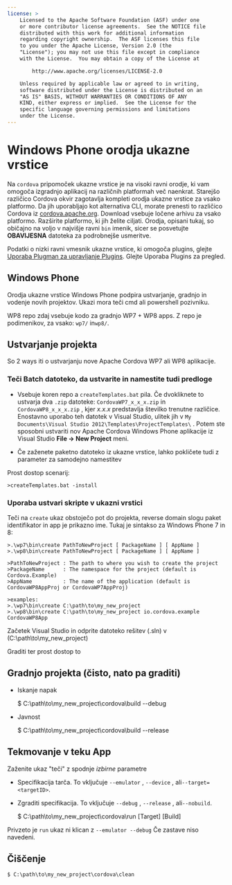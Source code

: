 ```yaml
---
license: >
    Licensed to the Apache Software Foundation (ASF) under one
    or more contributor license agreements.  See the NOTICE file
    distributed with this work for additional information
    regarding copyright ownership.  The ASF licenses this file
    to you under the Apache License, Version 2.0 (the
    "License"); you may not use this file except in compliance
    with the License.  You may obtain a copy of the License at

        http://www.apache.org/licenses/LICENSE-2.0

    Unless required by applicable law or agreed to in writing,
    software distributed under the License is distributed on an
    "AS IS" BASIS, WITHOUT WARRANTIES OR CONDITIONS OF ANY
    KIND, either express or implied.  See the License for the
    specific language governing permissions and limitations
    under the License.
---
```


# Windows Phone orodja ukazne vrstice

Na `cordova` pripomoček ukazne vrstice je na visoki ravni orodje, ki vam omogoča izgradnjo aplikacij na različnih platformah več naenkrat. Starejšo različico Cordova okvir zagotavlja kompleti orodja ukazne vrstice za vsako platformo. Da jih uporabljajo kot alternativa CLI, morate prenesti to različico Cordova iz [cordova.apache.org][1]. Download vsebuje ločene arhivu za vsako platformo. Razširite platformo, ki jih želite ciljati. Orodja, opisani tukaj, so običajno na voljo v najvišje ravni `bin` imenik, sicer se posvetujte **OBAVIJESNA** datoteka za podrobnejše usmeritve.

 [1]: http://cordova.apache.org

Podatki o nizki ravni vmesnik ukazne vrstice, ki omogoča plugins, glejte <a href="../../../plugin_ref/plugman.html">Uporaba Plugman za upravljanje Plugins</a>. Glejte Uporaba Plugins za pregled.

## Windows Phone

Orodja ukazne vrstice Windows Phone podpira ustvarjanje, gradnjo in vodenje novih projektov. Ukazi mora teči cmd ali powershell pozivniku.

WP8 repo zdaj vsebuje kodo za gradnjo WP7 + WP8 apps. Z repo je podimenikov, za vsako: `wp7/` in`wp8/`.

## Ustvarjanje projekta

So 2 ways iti o ustvarjanju nove Apache Cordova WP7 ali WP8 aplikacije.

### Teči Batch datoteko, da ustvarite in namestite tudi predloge

*   Vsebuje koren repo a `createTemplates.bat` pila. Če dvokliknete to ustvarja dva `.zip` datoteke: `CordovaWP7_x_x_x.zip` in `CordovaWP8_x_x_x.zip` , kjer *x.x.x* predstavlja številko trenutne različice. Enostavno uporabo teh datotek v Visual Studio, ulitek jih v `My Documents\Visual Studio
2012\Templates\ProjectTemplates\` . Potem ste sposobni ustvariti nov Apache Cordova Windows Phone aplikacije iz Visual Studio **File → New Project** meni.

*   Če zaženete paketno datoteko iz ukazne vrstice, lahko pokličete tudi z parameter za samodejno namestitev

Prost dostop scenarij:

    >createTemplates.bat -install
    

### Uporaba ustvari skripte v ukazni vrstici

Teči na `create` ukaz obstoječo pot do projekta, reverse domain slogu paket identifikator in app je prikazno ime. Tukaj je sintakso za Windows Phone 7 in 8:

    >.\wp7\bin\create PathToNewProject [ PackageName ] [ AppName ]
    >.\wp8\bin\create PathToNewProject [ PackageName ] [ AppName ]
    
    >PathToNewProject : The path to where you wish to create the project
    >PackageName      : The namespace for the project (default is Cordova.Example)
    >AppName          : The name of the application (default is CordovaWP8AppProj or CordovaWP7AppProj)
    
    >examples:
    >.\wp7\bin\create C:\path\to\my_new_project
    >.\wp8\bin\create C:\path\to\my_new_project io.cordova.example CordovaWP8App
    

Začetek Visual Studio in odprite datoteko rešitev (.sln) v (C:\path\to\my\_new\_project)

Graditi ter prost dostop to

## Gradnjo projekta (čisto, nato pa graditi)

*   Iskanje napak
    
    $ C:\path\to\my\_new\_project\cordova\build --debug

*   Javnost
    
    $ C:\path\to\my\_new\_project\cordova\build --release

## Tekmovanje v teku App

Zaženite ukaz "teči" z spodnje *izbirne* parametre

*   Specifikacija tarča. To vključuje `--emulator` , `--device` , ali`--target=<targetID>`.

*   Zgraditi specifikacija. To vključuje `--debug` , `--release` , ali`--nobuild`.
    
    $ C:\path\to\my\_new\_project\cordova\run \[Target\] \[Build\]

Privzeto je `run` ukaz ni klican z `--emulator --debug` Če zastave niso navedeni.

## Čiščenje

    $ C:\path\to\my_new_project\cordova\clean
